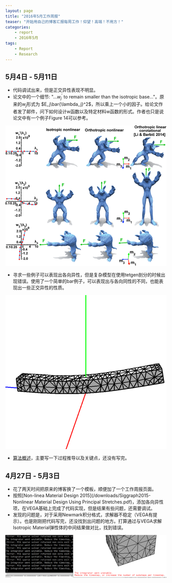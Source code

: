 ```yaml
---
layout: page
title: "2016年5月工作周报"
teaser: "开始用自己的博客汇报每周工作！仰望！高端！不用方！"
categories:
    - report
    - 2016年5月
tags:
    - Report
    - Research
---
```


## 5月4日 - 5月11日
- 代码调试出来，但是正交异性表现不明显。
- 论文中的一个细节: "...$w_j^{\prime}$ to remain smaller than the isotropic base..."。原来的$w_j$形式为
$E_j\bar{\lambda_j}^2$，所以乘上一个小的因子。给论文作者发了邮件，问下如何设计w函数以及特定材料w函数的形式。作者也只是说论文中有一个例子Figure 14可以参考。

![Report_20160511_Fig14](/images/Report_20160511_Fig14.PNG)

- 寻求一些例子可以表现出各向异性，但是复杂模型在使用tetgen剖分的时候出现错误。使用了一个简单的bar例子，可以表现出与各向同性的不同，也能表现出一些正交异性的性质。

![Report_20160511_BarResult](/images/Report_20160511_BarResult.PNG)

- [算法概述](/downloads/algo-brief.pdf)，主要写一下过程推导以及关键点，还没有写完。

## 4月27日 - 5月3日
- 花了两天时间把原来的博客换了一个模板，顺便加了一个工作周报页面。    
- 按照[Non-linea Material Design 2015](/downloads/Siggraph2015-Nonlinear Material Design Using Principal Stretches.pdf)，添加各向异性项，在VEGA基础上完成了代码实现，但是结果有些问题，还需要调试。  
- 发现的问题是，对于采用Newmark积分格式，求解器不稳定（VEGA有提示）。也是刚刚把代码写完，还没找到出问题的地方。打算通过与VEGA求解Isotropic Material弹性体的中间结果做对比，找到错误。  

![Report_20160504_ErrorResult](/images/Report_20160504_ErrorResult.PNG)

